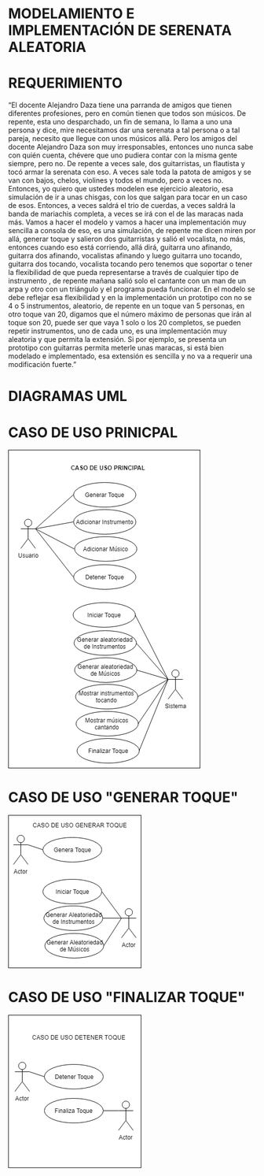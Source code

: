 # MODELAMIENTO E IMPLEMENTACIÓN DE SERENATA ALEATORIA

# REQUERIMIENTO

“El docente Alejandro Daza tiene una parranda de amigos que tienen diferentes profesiones, pero en común tienen que todos son músicos. De repente, esta uno desparchado, un fin de semana, lo llama a uno una persona y dice, mire necesitamos dar una serenata a tal persona o a tal pareja, necesito que llegue con unos músicos allá. Pero los amigos del docente Alejandro Daza son muy irresponsables, entonces uno nunca sabe con quién cuenta, chévere que uno pudiera contar con la misma gente siempre, pero no. De repente a veces sale, dos guitarristas, un flautista y tocó armar la serenata con eso. A veces sale toda la patota de amigos y se van con bajos, chelos, violines y todos el mundo, pero a veces no. Entonces, yo quiero que ustedes modelen ese ejercicio aleatorio, esa simulación de ir a unas chisgas, con los que salgan para tocar en un caso de esos. Entonces, a veces saldrá el trio de cuerdas, a veces saldrá la banda de mariachis completa, a veces se irá con el de las maracas nada más. Vamos a hacer el modelo y vamos a hacer una implementación muy sencilla a consola de eso, es una simulación, de repente me dicen miren por allá, generar toque y salieron dos guitarristas y salió el vocalista, no más, entonces cuando eso está corriendo, allá dirá, guitarra uno afinando, guitarra dos afinando,  vocalistas afinando y luego guitarra uno tocando, guitarra dos tocando, vocalista tocando pero tenemos que soportar o tener la flexibilidad de que pueda representarse a través de cualquier tipo de instrumento , de repente mañana salió solo el cantante con un man de un arpa y otro con un triángulo y el programa pueda funcionar. En el modelo se debe reflejar esa flexibilidad y en la implementación un prototipo con no se 4 o 5 instrumentos, aleatorio, de repente en un toque van 5 personas, en otro toque van 20, digamos que el número máximo de personas que irán al toque son 20, puede ser que vaya 1 solo o los 20 completos, se pueden repetir instrumentos, uno de cada uno, es una implementación muy aleatoria y que permita la extensión. Si por ejemplo, se presenta un prototipo con guitarras permita meterle unas maracas, si está bien modelado e implementado, esa extensión es sencilla y no va a requerir una modificación fuerte.”

# DIAGRAMAS UML

   # CASO DE USO PRINICPAL

![Imagen Caso de Uso Principal.png](https://github.com/cjaldanar/Serenata/blob/master/Caso%20de%20Uso%20Principal.png)

   # CASO DE USO "GENERAR TOQUE"

![Imagen Caso de Uso_Generar Toque.png](https://github.com/cjaldanar/Serenata/blob/master/Caso%20de%20Uso_Generar%20Toque.png)

   # CASO DE USO "FINALIZAR TOQUE"
     
![Caso de Uso Finalizar Toque.png](https://github.com/cjaldanar/Serenata/blob/master/Caso%20de%20Uso%20Finalizar%20Toque.png)


